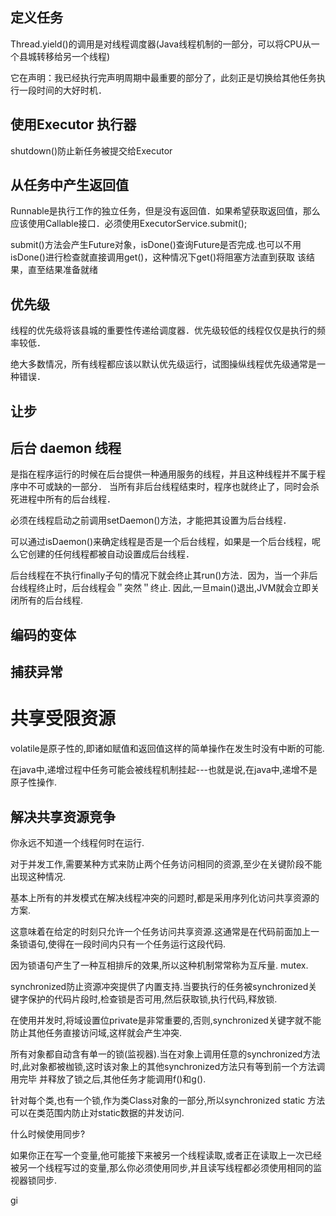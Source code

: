 

## 定义任务

Thread.yield()的调用是对线程调度器(Java线程机制的一部分，可以将CPU从一个县城转移给另一个线程)

它在声明：我已经执行完声明周期中最重要的部分了，此刻正是切换给其他任务执行一段时间的大好时机．


## 使用Executor 执行器

shutdown()防止新任务被提交给Executor

## 从任务中产生返回值

Runnable是执行工作的独立任务，但是没有返回值．如果希望获取返回值，那么应该使用Callable接口．必须使用ExecutorService.submit();

submit()方法会产生Future对象，isDone()查询Future是否完成.也可以不用isDone()进行检查就直接调用get()，这种情况下get()将阻塞方法直到获取
该结果，直至结果准备就绪

## 优先级

线程的优先级将该县城的重要性传递给调度器．优先级较低的线程仅仅是执行的频率较低．

绝大多数情况，所有线程都应该以默认优先级运行，试图操纵线程优先级通常是一种错误．

## 让步

## 后台 daemon 线程

是指在程序运行的时候在后台提供一种通用服务的线程，并且这种线程并不属于程序中不可或缺的一部分．
当所有非后台线程结束时，程序也就终止了，同时会杀死进程中所有的后台线程．

必须在线程启动之前调用setDaemon()方法，才能把其设置为后台线程．

可以通过isDaemon()来确定线程是否是一个后台线程，如果是一个后台线程，呢么它创建的任何线程都被自动设置成后台线程．

后台线程在不执行finally子句的情况下就会终止其run()方法．因为，当一个非后台线程终止时，后台线程会＂突然＂终止.
因此,一旦main()退出,JVM就会立即关闭所有的后台线程.

## 编码的变体


## 捕获异常

# 共享受限资源

volatile是原子性的,即诸如赋值和返回值这样的简单操作在发生时没有中断的可能.

在java中,递增过程中任务可能会被线程机制挂起---也就是说,在java中,递增不是原子性操作.

## 解决共享资源竞争

你永远不知道一个线程何时在运行.

对于并发工作,需要某种方式来防止两个任务访问相同的资源,至少在关键阶段不能出现这种情况.

基本上所有的并发模式在解决线程冲突的问题时,都是采用序列化访问共享资源的方案.

这意味着在给定的时刻只允许一个任务访问共享资源.这通常是在代码前面加上一条锁语句,使得在一段时间内只有一个任务运行这段代码.

因为锁语句产生了一种互相排斥的效果,所以这种机制常常称为互斥量. mutex.

synchronized防止资源冲突提供了内置支持.当要执行的任务被synchronized关键字保护的代码片段时,检查锁是否可用,然后获取锁,执行代码,释放锁.

在使用并发时,将域设置位private是非常重要的,否则,synchronized关键字就不能防止其他任务直接访问域,这样就会产生冲突.

所有对象都自动含有单一的锁(监视器).当在对象上调用任意的synchronized方法时,此对象都被枷锁,这时该对象上的其他synchronized方法只有等到前一个方法调用完毕
并释放了锁之后,其他任务才能调用f()和g().

针对每个类,也有一个锁,作为类Class对象的一部分,所以synchronized static 方法可以在类范围内防止对static数据的并发访问.

什么时候使用同步?

如果你正在写一个变量,他可能接下来被另一个线程读取,或者正在读取上一次已经被另一个线程写过的变量,那么你必须使用同步,并且读写线程都必须使用相同的监视器锁同步.

gi

